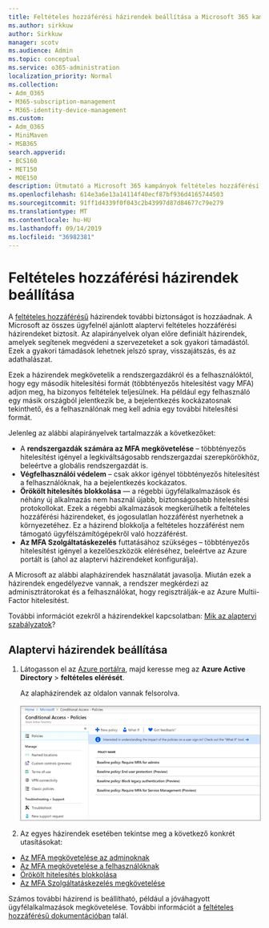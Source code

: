 ```yaml
---
title: Feltételes hozzáférési házirendek beállítása a Microsoft 365 kampányhoz
ms.author: sirkkuw
author: Sirkkuw
manager: scotv
ms.audience: Admin
ms.topic: conceptual
ms.service: o365-administration
localization_priority: Normal
ms.collection:
- Adm_O365
- M365-subscription-management
- M365-identity-device-management
ms.custom:
- Adm_O365
- MiniMaven
- MSB365
search.appverid:
- BCS160
- MET150
- MOE150
description: Útmutató a Microsoft 365 kampányok feltételes hozzáférési házirendjeinek beállításához.
ms.openlocfilehash: 614e3a6e13a14114f40ecf87bf936d4165744503
ms.sourcegitcommit: 91ff1d4339f0f043c2b43997d87d84677c79e279
ms.translationtype: MT
ms.contentlocale: hu-HU
ms.lasthandoff: 09/14/2019
ms.locfileid: "36982381"
---
```

# <a name="set-up-conditional-access-policies"></a>Feltételes hozzáférési házirendek beállítása

A [feltételes hozzáférésű](https://docs.microsoft.com/azure/active-directory/conditional-access/overview) házirendek további biztonságot is hozzáadnak. A Microsoft az összes ügyfelnél ajánlott alaptervi feltételes hozzáférési házirendeket biztosít. Az alapirányelvek olyan előre definiált házirendek, amelyek segítenek megvédeni a szervezeteket a sok gyakori támadástól. Ezek a gyakori támadások lehetnek jelszó spray, visszajátszás, és az adathalászat.

Ezek a házirendek megkövetelik a rendszergazdákról és a felhasználóktól, hogy egy második hitelesítési formát (többtényezős hitelesítést vagy MFA) adjon meg, ha bizonyos feltételek teljesülnek. Ha például egy felhasználó egy másik országból jelentkezik be, a bejelentkezés kockázatosnak tekinthető, és a felhasználónak meg kell adnia egy további hitelesítési formát. 

Jelenleg az alábbi alapirányelvek tartalmazzák a következőket:
- A **rendszergazdák számára az MFA megkövetelése** – többtényezős hitelesítést igényel a legkiváltságosabb rendszergazdai szerepkörökhöz, beleértve a globális rendszergazdát is.
- **Végfelhasználói védelem** – csak akkor igényel többtényezős hitelesítést a felhasználóknak, ha a bejelentkezés kockázatos. 
- **Örökölt hitelesítés blokkolása** — a régebbi ügyfélalkalmazások és néhány új alkalmazás nem használ újabb, biztonságosabb hitelesítési protokollokat. Ezek a régebbi alkalmazások megkerülhetik a feltételes hozzáférési házirendeket, és jogosulatlan hozzáférést nyerhetnek a környezetéhez. Ez a házirend blokkolja a feltételes hozzáférést nem támogató ügyfélszámítógépekről való hozzáférést. 
- **Az MFA Szolgáltatáskezelés** futtatásához szükséges – többtényezős hitelesítést igényel a kezelőeszközök eléréséhez, beleértve az Azure portált is (ahol az alaptervi házirendeket konfigurálja). 

A Microsoft az alábbi alapházirendek használatát javasolja. Miután ezek a házirendek engedélyezve vannak, a rendszer megkérdezi az adminisztrátorokat és a felhasználókat, hogy regisztrálják-e az Azure Multii-Factor hitelesítést.

További információt ezekről a házirendekkel kapcsolatban: [Mik az alaptervi szabályzatok](https://docs.microsoft.com/azure/active-directory/conditional-access/concept-baseline-protection)?


## <a name="set-up-baseline-policies"></a>Alaptervi házirendek beállítása

1. Látogasson el az [Azure portálra](https://portal.azure.com), majd keresse meg az **Azure Active Directory** \> **feltételes elérését**.
    
    Az alapházirendek az oldalon vannak felsorolva. <br/> <br/>
    ![A feltételes hozzáférésű alaptervi házirendeket tartalmazó lap.](media/baslinepolicies.png)
1. Az egyes házirendek esetében tekintse meg a következő konkrét utasításokat:

  - [Az MFA megkövetelése az adminoknak](https://docs.microsoft.com/en-us/azure/active-directory/conditional-access/howto-baseline-protect-administrators)
- [Az MFA megkövetelése a felhasználóknak](https://docs.microsoft.com/en-us/azure/active-directory/conditional-access/howto-baseline-protect-end-users)  
 - [Örökölt hitelesítés blokkolása](https://docs.microsoft.com/en-us/azure/active-directory/conditional-access/howto-baseline-protect-legacy-auth)
  - [Az MFA Szolgáltatáskezelés megkövetelése](https://docs.microsoft.com/azure/active-directory/conditional-access/howto-baseline-protect-azure)

Számos további házirend is beállítható, például a jóváhagyott ügyfélalkalmazások megkövetelése. További információt a [feltételes hozzáférésű dokumentációban](https://docs.microsoft.com/azure/active-directory/conditional-access/) talál.
